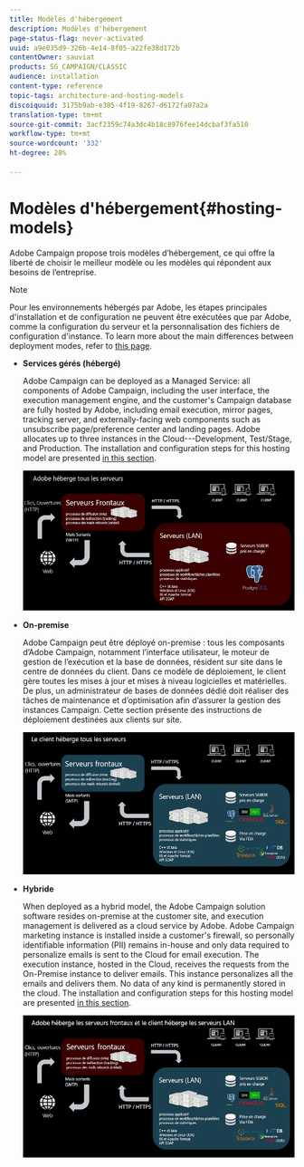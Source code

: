 ```yaml
---
title: Modèles d'hébergement
description: Modèles d'hébergement
page-status-flag: never-activated
uuid: a9e035d9-326b-4e14-8f05-a22fe38d172b
contentOwner: sauviat
products: SG_CAMPAIGN/CLASSIC
audience: installation
content-type: reference
topic-tags: architecture-and-hosting-models
discoiquuid: 3175b9ab-e305-4f19-8267-d6172fa07a2a
translation-type: tm+mt
source-git-commit: 3acf2359c74a3dc4b18c8976fee14dcbaf3fa510
workflow-type: tm+mt
source-wordcount: '332'
ht-degree: 28%

---
```



# Modèles d&#39;hébergement{#hosting-models}

Adobe Campaign propose trois modèles d’hébergement, ce qui offre la liberté de choisir le meilleur modèle ou les modèles qui répondent aux besoins de l’entreprise.

>[!NOTE]
>
>Pour les environnements hébergés par Adobe, les étapes principales d&#39;installation et de configuration ne peuvent être exécutées que par Adobe, comme la configuration du serveur et la personnalisation des fichiers de configuration d&#39;instance. To learn more about the main differences between deployment modes, refer to [this page](../../installation/using/capability-matrix.md).

* **Services gérés (hébergé)**

   Adobe Campaign can be deployed as a Managed Service: all components of Adobe Campaign, including the user interface, the execution management engine, and the customer&#39;s Campaign database are fully hosted by Adobe, including email execution, mirror pages, tracking server, and externally-facing web components such as unsubscribe page/preference center and landing pages. Adobe allocates up to three instances in the Cloud---Development, Test/Stage, and Production. The installation and configuration steps for this hosting model are presented [in this section](../../installation/using/hosted-model.md).

   ![](assets/deployment_hosted.png)

* **On-premise**

   Adobe Campaign peut être déployé on-premise : tous les composants d’Adobe Campaign, notamment l’interface utilisateur, le moteur de gestion de l’exécution et la base de données, résident sur site dans le centre de données du client. Dans ce modèle de déploiement, le client gère toutes les mises à jour et mises à niveau logicielles et matérielles. De plus, un administrateur de bases de données dédié doit réaliser des tâches de maintenance et d’optimisation afin d’assurer la gestion des instances Campaign. Cette section [](../../installation/using/before-starting.md)présente des instructions de déploiement destinées aux clients sur site.

   ![](assets/deployment_onpremise.png)

* **Hybride**

   When deployed as a hybrid model, the Adobe Campaign solution software resides on-premise at the customer site, and execution management is delivered as a cloud service by Adobe. Adobe Campaign marketing instance is installed inside a customer&#39;s firewall, so personally identifiable information (PII) remains in-house and only data required to personalize emails is sent to the Cloud for email execution. The execution instance, hosted in the Cloud, receives the requests from the On-Premise instance to deliver emails. This instance personalizes all the emails and delivers them. No data of any kind is permanently stored in the cloud. The installation and configuration steps for this hosting model are presented [in this section](../../installation/using/hybrid-model.md).

   ![](assets/deployment_hybrid.png)

